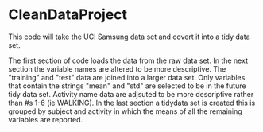 # CleanDataProject

This code will take the UCI Samsung data set and covert it into a tidy data set.

The first section of code loads the data from the raw data set. In the next section the variable names are altered to be more descriptive. The "training" and "test" data are joined into a larger data set. Only variables that contain the strings "mean" and "std" are selected to be in the future tidy data set. Activity name data are adjsuted to be more descriptive rather than #s 1-6 (ie WALKING). In the last section a tidydata set is created this is grouped by subject and activity in which the means of all the remaining variables are reported. 
